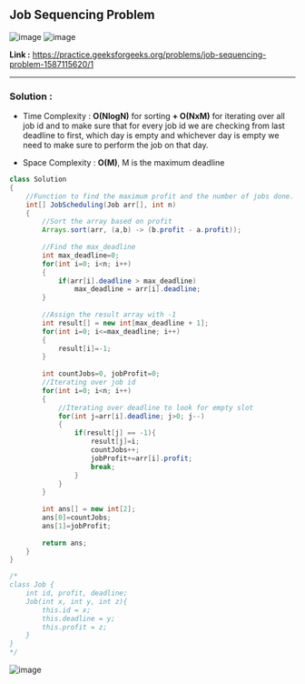 ## Job Sequencing Problem

![image](https://user-images.githubusercontent.com/23376002/204086173-c0d49325-3df7-4c97-a8be-549ecc1a8f39.png)
![image](https://user-images.githubusercontent.com/23376002/204086451-3eb33f91-08a7-4f0c-a8b1-f7b3bfc08f19.png)


**Link :** https://practice.geeksforgeeks.org/problems/job-sequencing-problem-1587115620/1

--------------------------------------------------------------------------------------------------------------------------------------------------------

### Solution :

- Time Complexity : **O(NlogN)** for sorting **+ O(NxM)** for iterating over all job id and to make sure that for every job id we are checking from last deadline to first, which day is empty and whichever day is empty we need to make sure to perform the job on that day. 

- Space Complexity : **O(M)**, M is the maximum deadline


```java
class Solution
{
    //Function to find the maximum profit and the number of jobs done.
    int[] JobScheduling(Job arr[], int n)
    {
        //Sort the array based on profit
        Arrays.sort(arr, (a,b) -> (b.profit - a.profit));
        
        //Find the max_deadline
        int max_deadline=0;
        for(int i=0; i<n; i++)
        {
            if(arr[i].deadline > max_deadline)
                max_deadline = arr[i].deadline;
        }
        
        //Assign the result array with -1
        int result[] = new int[max_deadline + 1];
        for(int i=0; i<=max_deadline; i++)
        {
            result[i]=-1;
        }
        
        int countJobs=0, jobProfit=0;
        //Iterating over job id
        for(int i=0; i<n; i++)
        {
            //Iterating over deadline to look for empty slot
            for(int j=arr[i].deadline; j>0; j--)
            {
                if(result[j] == -1){
                    result[j]=i;
                    countJobs++;
                    jobProfit+=arr[i].profit;
                    break;
                }
            }
        }
        
        int ans[] = new int[2];
        ans[0]=countJobs;
        ans[1]=jobProfit;
        
        return ans;
    }
}

/*
class Job {
    int id, profit, deadline;
    Job(int x, int y, int z){
        this.id = x;
        this.deadline = y;
        this.profit = z; 
    }
}
*/

```


![image](https://user-images.githubusercontent.com/23376002/204099264-4e7e2664-958d-4d42-b02c-fc8334c9e287.png)




